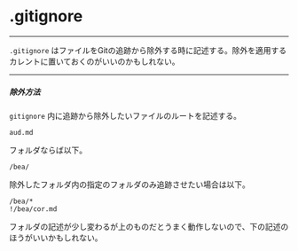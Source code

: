 # .gitignore

---

`.gitignore` はファイルをGitの追跡から除外する時に記述する。除外を適用するカレントに置いておくのがいいのかもしれない。

---

##### 除外方法

`gitignore` 内に追跡から除外したいファイルのルートを記述する。  

`aud.md`  

フォルダならば以下。  

`/bea/`  

除外したフォルダ内の指定のフォルダのみ追跡させたい場合は以下。  

`/bea/*`  
`!/bea/cor.md`  

フォルダの記述が少し変わるが上のものだとうまく動作しないので、下の記述のほうがいいかもしれない。
